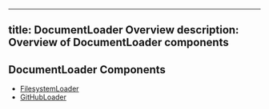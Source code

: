 
---
title: DocumentLoader Overview
description: Overview of DocumentLoader components
---
## DocumentLoader Components
* [FilesystemLoader](/docs/components/documentloader/filesystemloader/)
* [GitHubLoader](/docs/components/documentloader/githubloader/)